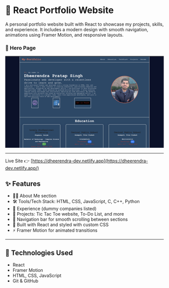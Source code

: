 # 💼 React Portfolio Website

A personal portfolio website built with React to showcase my projects, skills, and experience. It includes a modern design with smooth navigation, animations using Framer Motion, and responsive layouts.

### 🔐 Hero Page
![Hero Page](./website-demo/Hero-Page.jpeg)

--- 
Live Site 👉 [https://dheerendra-dev.netlify.app](https://dheerendra-dev.netlify.app/)

## ✨ Features

- 🧑‍💻 About Me section
- 🛠️ Tools/Tech Stack: HTML, CSS, JavaScript, C, C++, Python
- 💼 Experience (dummy companies listed)
- 📂 Projects: Tic Tac Toe website, To-Do List, and more
- 🧭 Navigation bar for smooth scrolling between sections
- 🎨 Built with React and styled with custom CSS
- ⚡ Framer Motion for animated transitions

---

## 🚀 Technologies Used

- React
- Framer Motion
- HTML, CSS, JavaScript
- Git & GitHub


